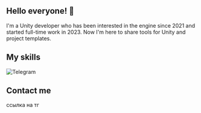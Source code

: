 ## Hello everyone! 👋

I'm a Unity developer who has been interested in the engine since 2021 and started full-time work in 2023. Now I'm here to share tools for Unity and project templates.


## My skills

![Telegram](https://img.shields.io/npm/v/npm.svg?logo=nodedotjs)

## Contact me

ссылка на тг


